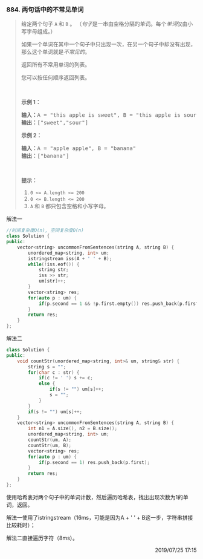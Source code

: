 ### 884. 两句话中的不常见单词

> <div class="content__2ebE"><p>给定两个句子&nbsp;<code>A</code>&nbsp;和&nbsp;<code>B</code>&nbsp;。&nbsp;（<em>句子</em>是一串由空格分隔的单词。每个<em>单词</em>仅由小写字母组成。）</p>
> 
> <p>如果一个单词在其中一个句子中只出现一次，在另一个句子中却没有出现，那么这个单词就是<em>不常见的</em>。</p>
> 
> <p>返回所有不常用单词的列表。</p>
> 
> <p>您可以按任何顺序返回列表。</p>
> 
> <p>&nbsp;</p>
> 
> <ol>
> </ol>
> 
> <p><strong>示例 1：</strong></p>
> 
> <pre><strong>输入：</strong>A = "this apple is sweet", B = "this apple is sour"
> <strong>输出：</strong>["sweet","sour"]
> </pre>
> 
> <p><strong>示例&nbsp;2：</strong></p>
> 
> <pre><strong>输入：</strong>A = "apple apple", B = "banana"
> <strong>输出：</strong>["banana"]
> </pre>
> 
> <p>&nbsp;</p>
> 
> <p><strong>提示：</strong></p>
> 
> <ol>
> 	<li><code>0 &lt;= A.length &lt;= 200</code></li>
> 	<li><code>0 &lt;= B.length &lt;= 200</code></li>
> 	<li><code>A</code> 和&nbsp;<code>B</code>&nbsp;都只包含空格和小写字母。</li>
> </ol>
> </div>

解法一
```cpp
//时间复杂度O(n), 空间复杂度O(n)
class Solution {
public:
    vector<string> uncommonFromSentences(string A, string B) {
        unordered_map<string, int> um;
        istringstream iss(A + ' ' + B);
        while(!iss.eof()) {
            string str;
            iss >> str;
            um[str]++;
        }
        vector<string> res;
        for(auto p : um) {
            if(p.second == 1 && !p.first.empty()) res.push_back(p.first);
        }
        return res;
    }
};
```

解法二
```cpp
class Solution {
public:
    void countStr(unordered_map<string, int>& um, string& str) {
        string s = "";
        for(char c : str) {
            if(c != ' ') s += c;
            else {
                if(s != "") um[s]++;
                s = "";
            }
        }
        if(s != "") um[s]++;
    }
    vector<string> uncommonFromSentences(string A, string B) {
        int n1 = A.size(), n2 = B.size();
        unordered_map<string, int> um;
        countStr(um, A);
        countStr(um, B);
        vector<string> res;
        for(auto p : um) {
            if(p.second == 1) res.push_back(p.first);
        }
        return res;
    }
};
```

使用哈希表对两个句子中的单词计数，然后遍历哈希表，找出出现次数为1的单词，返回。

解法一使用了istringstream（16ms，可能是因为A + ' ' + B这一步，字符串拼接比较耗时）；

解法二直接遍历字符（8ms）。

<div style="text-align: right"> 2019/07/25 17:15 </div>